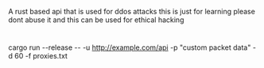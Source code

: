 A rust based api that is used for ddos attacks this is just for learning please dont abuse it and this can be used for ethical hacking 
#
cargo run --release -- -u http://example.com/api -p "custom packet data" -d 60 -f proxies.txt

